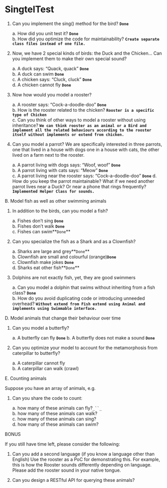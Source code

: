 # SingtelTest
1. Can you implement the sing() method for the bird? **`Done`**

    a. How did you unit test it?    **`Done`**    
    b. How did you optimize the code for maintainability? **`Create separate class files instead of one file.`**

2. Now, we have 2 special kinds of birds: the Duck and the Chicken... Can you
implement them to make their own special sound?

    a. A duck says: “Quack, quack”      **`Done`**      
    b. A duck can swim        **`Done`**    
    c. A chicken says: “Cluck, cluck”       **`Done`**     
    d. A chicken cannot fly     **`Done`**
    
3. Now how would you model a rooster?
    
    a. A rooster says: “Cock-a-doodle-doo” **`Done`**    
    b. How is the rooster related to the chicken? **`Rooster is a specific type of Chicken`**   
    c. Can you think of other ways to model a rooster without using inheritance? **`We can think rooster as an animal or a Bird and implement all the related behaviours according to the rooster itself without implements or extend from chicken.`**


4. Can you model a parrot? We are specifically interested in three parrots, one that
lived in a house with dogs one in a house with cats, the other lived on a farm next to
the rooster.

    a. A parrot living with dogs says: “Woof, woof”       **`Done`**    
    b. A parrot living with cats says: “Meow”        **`Done`**   
    c. A parrot living near the rooster says: “Cock-a-doodle-doo”          **`Done`** 
    d. How do you keep the parrot maintainable? What if we need another parrot
    lives near a Duck? Or near a phone that rings frequently?       **`Implemented Helper Class for sounds.`**


B. Model fish as well as other swimming animals

1. In addition to the birds, can you model a fish?

    a. Fishes don’t sing  **`Done`**   
    b. Fishes don’t walk **`Done`**    
    c. Fishes can swim**`Done`** 

2. Can you specialize the fish as a Shark and as a Clownfish?

    a. Sharks are large and grey**`Done`**     
    b. Clownfish are small and colourful (orange)**`Done`**     
    c. Clownfish make jokes   **`Done`**  
    d. Sharks eat other fish**`Done`** 
    

3. Dolphins are not exactly fish, yet, they are good swimmers

    a. Can you model a dolphin that swims without inheriting from a fish class? **`Done`**   
    b. How do you avoid duplicating code or introducing unneeded overhead?  **`Without extend from Fish extend using Animal and implements using Swimmable interface. `**  

D. Model animals that change their behaviour over time

1. Can you model a butterfly?

    a. A butterfly can fly   **`Done`** 
    b. A butterfly does not make a sound **`Done`**

2. Can you optimize your model to account for the metamorphosis from caterpillar to
butterfly?

    a. A caterpillar cannot fly    
    b. A caterpillar can walk (crawl)

E. Counting animals

Suppose you have an array of animals, e.g.

1. Can you share the code to count:

    a. how many of these animals can fly?`_``_`    
    b. how many of these animals can walk?    
    c. how many of these animals can sing?    
    d. how many of these animals can swim?

BONUS

If you still have time left, please consider the following:

1. Can you add a second language (if you know a language other than English) Use the
rooster as a PoC for demonstrating this. For example, this is how the Rooster sounds
differently depending on language. Please add the rooster sound in your native
tongue.

2. Can you design a RESTful API for querying these animals?
